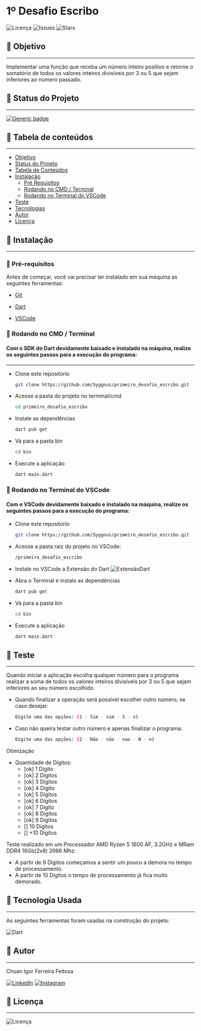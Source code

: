 # 1º Desafio Escribo 

![Licença](https://img.shields.io/github/license/Syggnus/primeiro_desafio_escribo)
![Issues](https://img.shields.io/github/issues/Syggnus/primeiro_desafio_escribo)
![Stars](https://img.shields.io/github/stars/Syggnus/primeiro_desafio_escribo)
## 🔗 Objetivo
---
Implementar uma função que receba um número inteiro positivo e retorne o somatório de todos os valores inteiros divisíveis por 3 ou 5 que sejam inferiores ao número passado.
## 🔗 Status do Projeto
---
[![Generic badge](https://img.shields.io/badge/Status-Concluido-<COLOR>.svg)](https://shields.io/)

## 🔗 Tabela de conteúdos
---

<!--ts-->
   * [Objetivo](#objetivo)
   * [Status do Projeto](#status-do-Projeto)
   * [Tabela de Conteúdos](#tabela-de-conteúdos)
   * [Instalação](#instalacao)
      * [Pré Requisitos](#pré-requisitos)
      * [Rodando no CMD / Terminal](#rodando-no-CMD-/-Terminal)
      * [Rodando no Terminal do VSCode](#rodando-no-Terminal-do-VSCode)
   * [Teste](#teste)
   * [Tecnologias](#tecnologias)
   * [Autor](#autor)
   * [Licença](#licença)
<!--te-->

## 🔗 Instalação
---
### 🔗 Pré-requisitos
Antes de começar, você vai precisar ter instalado em sua máquina as seguintes ferramentas:

- [Git](https://git-scm.com)

- [Dart](https://dart.dev/get-dart)

- [VSCode](https://code.visualstudio.com/)

### 🔗 Rodando no CMD / Terminal
#### Com o SDK do Dart devidamente baixado e instalado na máquina, realize os seguintes passos para a execução do programa:
---
- Clone este repositório
   ~~~bash
   git clone https://github.com/Syggnus/primeiro_desafio_escribo.git
   ~~~
- Acesse a pasta do projeto no terminal/cmd
   ~~~bash
   cd primeiro_desafio_escribo
   ~~~

- Instale as dependências
   ~~~bash
   dart pub get
   ~~~
- Vá para a pasta bin
   ~~~bash
   cd bin
   ~~~
- Execute a aplicação
   ~~~bash
   dart main.dart
   ~~~


### 🔗 Rodando no Terminal do VSCode
#### Com o VSCode devidamente baixado e instalado na máquina, realize os seguintes passos para a execução do programa:

- Clone este repositório
   ~~~bash
   git clone https://github.com/Syggnus/primeiro_desafio_escribo.git
   ~~~

- Acesse a pasta raiz do projeto no VSCode:
   ~~~bash
   /primeiro_desafio_escribo
   ~~~
   
- Instale no VSCode a Extensão do Dart
![ExtensãoDart](https://s1.o7planning.com/ru/12827/images/64403783.png)

- Abra o Terminal e instale as dependências
   ~~~bash
   dart pub get
   ~~~
- Vá para a pasta bin
   ~~~bash
   cd bin
   ~~~
- Execute a aplicação
   ~~~bash
   dart main.dart
   ~~~
   
## 🔗 Teste
---
Quando iniciar a aplicação escolha qualquer número para o programa realizar a soma de todos os valores inteiros divisíveis por 3 ou 5 que sejam inferiores ao seu número escolhido.

- Quando finalizar a operação será possível escolher outro número, se caso desejar:
   ~~~bash
   Digite uma das opções: (1 - Sim - sim - S - s)
   ~~~

- Caso não queira testar outro número e apenas finalizar o programa:
   ~~~bash
   Digite uma das opções: (2 - Não - não - nao - N - n)
   ~~~

Otimização
- Quantidade de Dígitos:
   - [ok] 1 Dígito
   - [ok] 2 Dígitos
   - [ok] 3 Dígitos
   - [ok] 4 Dígito
   - [ok] 5 Dígitos
   - [ok] 6 Dígitos
   - [ok] 7 Dígito
   - [ok] 8 Dígitos
   - [ok] 9 Dígitos
   - [] 10 Dígitos
   - [] +10 Dígitos

Teste realizado em um Processador AMD Ryzen 5 1600 AF, 3.2GHz e MRam DDR4 16Gb(2x8) 2666 Mhz:
- A partir de 9 Dígitos começamos a sentir um pouco a demora no tempo de processamento.
- A partir de 10 Dígitos o tempo de processamento já fica muito demorado.

## 🔗 Tecnologia Usada
---
As seguintes ferramentas foram usadas na construção do projeto:

![Dart](https://img.shields.io/badge/dart-%230175C2.svg?style=for-the-badge&logo=dart&logoColor=white)


## 🔗 Autor 
---
Chuan Igor Ferreira Feitosa

[![LinkedIn](https://img.shields.io/badge/LinkedIn-0077B5?style=for-the-badge&logo=linkedin&logoColor=white)](https://www.linkedin.com/in/chuan-igor-3263ab232/)
[![Instagram](https://img.shields.io/badge/Instagram-E4405F?style=for-the-badge&logo=instagram&logoColor=white)](https://www.instagram.com/chuan.igor/)


## 🔗 Licença
---
![Licença](https://img.shields.io/github/license/Syggnus/primeiro_desafio_escribo) 
